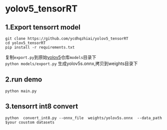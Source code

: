 # yolov5_tensorRT

## 1.Export tensorrt model
```shell
git clone https://github.com/ycdhqzhiai/yolov5_tensorRT
cd yolov5_tensorRT
pip install -r requirements.txt
```
复制`export.py`到原始[yolov5](https://github.com/ultralytics/yolov5)仓库`models`目录下</br>
`python models/export.py` 生成yolov5s.onnx,拷贝到weights目录下

## 2.run demo
`python main.py`

## 3.tensorrt int8 convert
```
python  convert_int8.py --onnx_file  weights/yolov5s.onnx  --data_path $your coustom datasets
```

